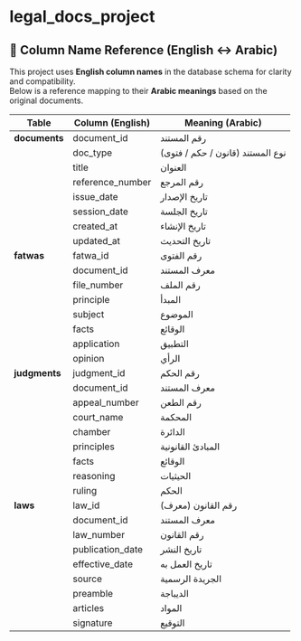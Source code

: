 # legal_docs_project
## 📖 Column Name Reference (English ↔ Arabic)

This project uses **English column names** in the database schema for clarity and compatibility.  
Below is a reference mapping to their **Arabic meanings** based on the original documents.  

| **Table**   | **Column (English)** | **Meaning (Arabic)** |
|-------------|-----------------------|-----------------------|
| **documents** | document_id | رقم المستند |
|             | doc_type    | نوع المستند (قانون / حكم / فتوى) |
|             | title       | العنوان |
|             | reference_number | رقم المرجع |
|             | issue_date  | تاريخ الإصدار |
|             | session_date | تاريخ الجلسة |
|             | created_at  | تاريخ الإنشاء |
|             | updated_at  | تاريخ التحديث |
| **fatwas**  | fatwa_id    | رقم الفتوى |
|             | document_id | معرف المستند |
|             | file_number | رقم الملف |
|             | principle   | المبدأ |
|             | subject     | الموضوع |
|             | facts       | الوقائع |
|             | application | التطبيق |
|             | opinion     | الرأي |
| **judgments** | judgment_id | رقم الحكم |
|             | document_id | معرف المستند |
|             | appeal_number | رقم الطعن |
|             | court_name  | المحكمة |
|             | chamber     | الدائرة |
|             | principles  | المبادئ القانونية |
|             | facts       | الوقائع |
|             | reasoning   | الحيثيات |
|             | ruling      | الحكم |
| **laws**    | law_id      | رقم القانون (معرف) |
|             | document_id | معرف المستند |
|             | law_number  | رقم القانون |
|             | publication_date | تاريخ النشر |
|             | effective_date | تاريخ العمل به |
|             | source      | الجريدة الرسمية |
|             | preamble    | الديباجة |
|             | articles    | المواد |
|             | signature   | التوقيع |
